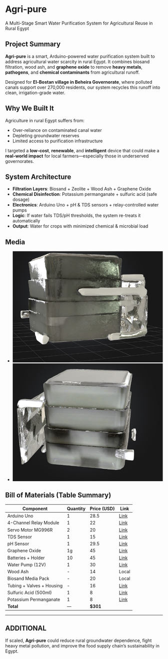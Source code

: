 # Agri-pure  
A Multi-Stage Smart Water Purification System for Agricultural Reuse in Rural Egypt

##  Project Summary

**Agri-pure** is a smart, Arduino-powered water purification system built to address agricultural water scarcity in rural Egypt. It combines biosand filtration, wood ash, and **graphene oxide** to remove **heavy metals**, **pathogens**, and **chemical contaminants** from agricultural runoff.  

Designed for **El-Bostan village in Beheira Governorate**, where polluted canals support over 270,000 residents, our system recycles this runoff into clean, irrigation-grade water.

##  Why We Built It

Agriculture in rural Egypt suffers from:
- Over-reliance on contaminated canal water
- Depleting groundwater reserves
- Limited access to purification infrastructure

I targeted a **low-cost**, **renewable**, and **intelligent** device that could make a **real-world impact** for local farmers—especially those in underserved governorates.

##  System Architecture

- **Filtration Layers**: Biosand + Zeolite + Wood Ash + Graphene Oxide  
- **Chemical Disinfection**: Potassium permanganate + sulfuric acid (safe dosage)  
- **Electronics**: Arduino Uno + pH & TDS sensors + relay-controlled water pumps  
- **Logic**: If water fails TDS/pH thresholds, the system re-treats it automatically  
- **Output**: Water for crops with minimized chemical & microbial load


##  Media

- ![alt text](photos/im1.jpg) 
- ![alt text](photos/im2.jpg) 



## Bill of Materials (Table Summary)

| Component | Quantity | Price (USD) | Link |
|----------|----------|--------------|------|
| Arduino Uno | 1 | 28.5 | [Link](https://www.tme.eu/it/en/details/a000066/arduino-solutions/arduino/arduino-uno-rev3/) |
| 4-Channel Relay Module | 1 | 22 | [Link](https://www.amazon.eg/-/en/DIY-Kit-ESP8266-WiFi-Relay-Module/dp/B0DDHD1LS5/) |
| Servo Motor MG996R | 2 | 20 | [Link](https://www.robotshop.com/products/mg996r-high-torque-servo) |
| TDS Sensor | 1 | 15 | [Link](https://store.fut-electronics.com/products/tds-total-dissolved-solids-water-sensor-1-meter-probe) |
| pH Sensor | 1 | 29.5 | [Link](https://www.dfrobot.com/product-1782.html) |
| Graphene Oxide | 1g | 45 | [Link](https://www.graphene-supermarket.com/Graphene-Oxide/GO-Powder-1g.html) |
| Batteries + Holder | 10 | 45 | [Link](https://www.18650batterystore.com/products/sony-vtc6) |
| Water Pump (12V) | 1 | 30 | [Link](https://www.amazon.eg/Brushless-Submersible-Centrifugal-Container-Entertainment/dp/B0CDK7GQF2/) |
| Wood Ash | - | 14 | Local |
| Biosand Media Pack | - | 20 | Local |
| Tubing + Valves + Housing | - | 16 | [Link](https://www.aliexpress.com/item/1005005231450217.html) |
| Sulfuric Acid (500ml) | 1 | 8 | [Link](https://www.fishersci.com/shop/products/sulfuric-acid-certified-acs-fisher-chemical/S2564) |
| Potassium Permanganate | 1 | 8 | [Link](https://www.sigmaaldrich.com/EG/en/product/sial/223468) |
| **Total** | — | **$301** | |

---

##  ADDITIONAL

If scaled, **Agri-pure** could reduce rural groundwater dependence, fight heavy metal pollution, and improve the food supply chain’s sustainability in Egypt.


